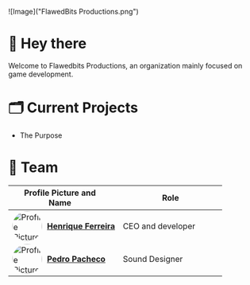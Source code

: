 ![Image]("FlawedBits Productions.png")
# 👋 Hey there

Welcome to Flawedbits Productions, an organization mainly focused on game development.

# 🗂️ Current Projects
- The Purpose

# 👥 Team
| <div style="width:20vw">Profile Picture and Name</div> | <div style="width:20vw">Role</div> |
| ----------------------------------------------------- | --------------------------------- |
| <div style="display:flex; align-items:center;"><img src="https://media.licdn.com/dms/image/D4D03AQG_5dRPxt2Itw/profile-displayphoto-shrink_200_200/0/1696520255665?e=1718841600&amp;v=beta&amp;t=AH4c7PRqRi7zD2AlxLYKs3Zxz2VbXRjlZRbw6GuLsJo" alt="Profile Picture" width="60" style="border-radius: 30px;"><div style="text-align:center; margin-left: 10px;">[**Henrique Ferreira**](https://github.com/shurme)</div></div> | CEO and developer |
| <div style="display:flex; align-items:center;"><img src="https://scontent.cdninstagram.com/v/t51.2885-19/403779840_1277168107016106_286327966067547908_n.jpg?stp=dst-jpg_s150x150&amp;_nc_ht=scontent.cdninstagram.com&amp;_nc_cat=106&amp;_nc_ohc=006utrVz67kAb49mJlj&amp;edm=APs17CUBAAAA&amp;ccb=7-5&amp;oh=00_AfAEMIe3VCGEBuwJEdLNvAnR0GgXlk6qHkTeSpFY1GsUUQ&amp;oe=66220038&amp;_nc_sid=10d13b" alt="Profile Picture" width="60" style="border-radius: 30px;"><div style="text-align:center; margin-left: 10px;">[**Pedro Pacheco**]()</div></div> | Sound Designer |

